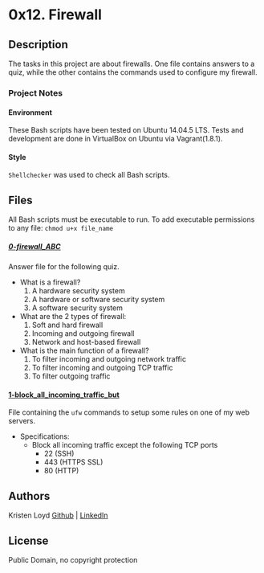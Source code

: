 # 0x12. Firewall

## Description
The tasks in this project are about firewalls. One file contains answers to a quiz, while the other contains the commands used to configure my firewall.


### Project Notes
#### Environment
These Bash scripts have been tested on Ubuntu 14.04.5 LTS.
Tests and development are done in VirtualBox on Ubuntu via Vagrant(1.8.1).
#### Style
`Shellchecker` was used to check all Bash scripts.

 
## Files
All Bash scripts must be executable to run. To add executable permissions to any file: `chmod u+x file_name`

##### [0-firewall_ABC](0-firewall_ABC)
Answer file for the following quiz.
* What is a firewall?
    1. A hardware security system
    2. A hardware or software security system
    3. A software security system
* What are the 2 types of firewall:
    1. Soft and hard firewall
    2. Incoming and outgoing firewall
    3. Network and host-based firewall
* What is the main function of a firewall?
    1. To filter incoming and outgoing network traffic
    2. To filter incoming and outgoing TCP traffic
    3. To filter outgoing traffic

#### [1-block_all_incoming_traffic_but](1-block_all_incoming_traffic_but)
File containing the `ufw` commands to setup some rules on one of my web servers.
* Specifications:
    * Block all incoming traffic except the following TCP ports
        * 22 (SSH)
        * 443 (HTTPS SSL)
        * 80 (HTTP)


## Authors
Kristen Loyd        [Github](https://github.com/KRLoyd) |  [LinkedIn](https://www.linkedin.com/in/kristen-loyd-34984a92)

## License
Public Domain, no copyright protection
